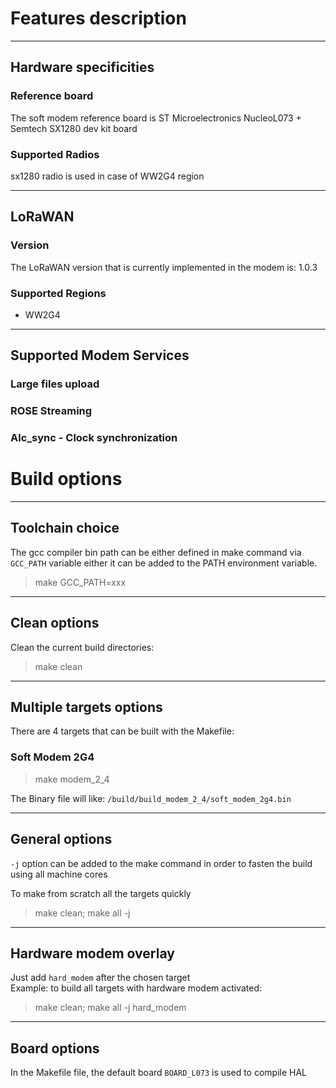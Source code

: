 # Features description

----
## Hardware specificities  

### Reference board
The soft modem reference board is ST Microelectronics NucleoL073 + Semtech SX1280 dev kit board

### Supported Radios  
sx1280 radio is used in case of WW2G4 region  

----
## LoRaWAN  

### Version  
The LoRaWAN version that is currently implemented in the modem is: 1.0.3

### Supported Regions  
* WW2G4  

----
## Supported Modem Services 

### Large files upload

### ROSE Streaming

### Alc_sync - Clock synchronization

# Build options

----
## Toolchain choice

The gcc compiler bin path can be either defined in make command via `GCC_PATH` variable either it can be added to the PATH environment variable.
> make GCC_PATH=xxx

----
## Clean options

Clean the current build directories:  
>make clean

----
## Multiple targets options

There are 4 targets that can be built with the Makefile:

### Soft Modem 2G4  
>make modem_2_4  

The Binary file will like: `/build/build_modem_2_4/soft_modem_2g4.bin`

----
## General options

`-j` option can be added to the make command in order to fasten the build using all machine cores

To make from scratch all the targets quickly  
>make clean; make all -j

----
## Hardware modem overlay
Just add `hard_modem` after the chosen target  
Example: to build all targets with hardware modem activated:  
>make clean; make all -j hard_modem

----
## Board options

In the Makefile file, the default board `BOARD_L073` is used to compile HAL
